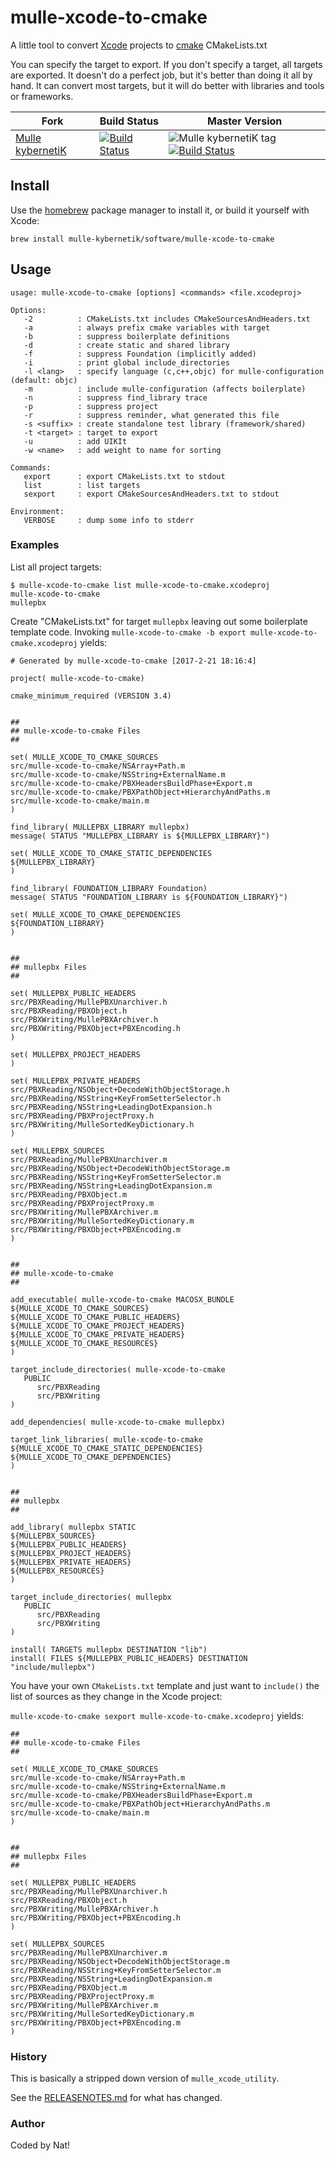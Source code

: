# mulle-xcode-to-cmake

A little tool to convert [Xcode](https://developer.apple.com/xcode/) projects to [cmake](https://cmake.org/) CMakeLists.txt

You can specify the target to export. If you don't specify a target,  all targets are exported.
It doesn't do a perfect job, but it's better than doing it all by hand.
It can convert most targets, but it will do better with libraries and tools or
frameworks.


Fork      |  Build Status | Master Version
----------|---------------|-----------------------------------
[Mulle kybernetiK](//github.com/mulle-nat/mulle-xcode-to-cmake) | [![Build Status](https://travis-ci.org/mulle-nat/mulle-xcode-to-cmake.svg?branch=master)](https://travis-ci.org/mulle-nat/mulle-xcode-to-cmake) | ![Mulle kybernetiK tag](https://img.shields.io/github/tag/mulle-nat/mulle-xcode-to-cmake.svg) [![Build Status](https://travis-ci.org/mulle-nat/mulle-xcode-to-cmake.svg?branch=master)](https://travis-ci.org/mulle-nat/mulle-xcode-to-cmake)


## Install

Use the [homebrew](//brew.sh) package manager to install it, or build
it yourself with Xcode:

```
brew install mulle-kybernetik/software/mulle-xcode-to-cmake
```


## Usage

```
usage: mulle-xcode-to-cmake [options] <commands> <file.xcodeproj>

Options:
   -2          : CMakeLists.txt includes CMakeSourcesAndHeaders.txt
   -a          : always prefix cmake variables with target
   -b          : suppress boilerplate definitions
   -d          : create static and shared library
   -f          : suppress Foundation (implicitly added)
   -i          : print global include_directories
   -l <lang>   : specify language (c,c++,objc) for mulle-configuration (default: objc)
   -m          : include mulle-configuration (affects boilerplate)
   -n          : suppress find_library trace
   -p          : suppress project
   -r          : suppress reminder, what generated this file
   -s <suffix> : create standalone test library (framework/shared)
   -t <target> : target to export
   -u          : add UIKIt
   -w <name>   : add weight to name for sorting

Commands:
   export      : export CMakeLists.txt to stdout
   list        : list targets
   sexport     : export CMakeSourcesAndHeaders.txt to stdout

Environment:
   VERBOSE     : dump some info to stderr
```

### Examples

List all project targets:

```console
$ mulle-xcode-to-cmake list mulle-xcode-to-cmake.xcodeproj
mulle-xcode-to-cmake
mullepbx
```

Create "CMakeLists.txt" for target `mullepbx` leaving out some
boilerplate template code. Invoking `mulle-xcode-to-cmake -b export mulle-xcode-to-cmake.xcodeproj` yields:

```console
# Generated by mulle-xcode-to-cmake [2017-2-21 18:16:4]

project( mulle-xcode-to-cmake)

cmake_minimum_required (VERSION 3.4)


##
## mulle-xcode-to-cmake Files
##

set( MULLE_XCODE_TO_CMAKE_SOURCES
src/mulle-xcode-to-cmake/NSArray+Path.m
src/mulle-xcode-to-cmake/NSString+ExternalName.m
src/mulle-xcode-to-cmake/PBXHeadersBuildPhase+Export.m
src/mulle-xcode-to-cmake/PBXPathObject+HierarchyAndPaths.m
src/mulle-xcode-to-cmake/main.m
)

find_library( MULLEPBX_LIBRARY mullepbx)
message( STATUS "MULLEPBX_LIBRARY is ${MULLEPBX_LIBRARY}")

set( MULLE_XCODE_TO_CMAKE_STATIC_DEPENDENCIES
${MULLEPBX_LIBRARY}
)

find_library( FOUNDATION_LIBRARY Foundation)
message( STATUS "FOUNDATION_LIBRARY is ${FOUNDATION_LIBRARY}")

set( MULLE_XCODE_TO_CMAKE_DEPENDENCIES
${FOUNDATION_LIBRARY}
)


##
## mullepbx Files
##

set( MULLEPBX_PUBLIC_HEADERS
src/PBXReading/MullePBXUnarchiver.h
src/PBXReading/PBXObject.h
src/PBXWriting/MullePBXArchiver.h
src/PBXWriting/PBXObject+PBXEncoding.h
)

set( MULLEPBX_PROJECT_HEADERS
)

set( MULLEPBX_PRIVATE_HEADERS
src/PBXReading/NSObject+DecodeWithObjectStorage.h
src/PBXReading/NSString+KeyFromSetterSelector.h
src/PBXReading/NSString+LeadingDotExpansion.h
src/PBXReading/PBXProjectProxy.h
src/PBXWriting/MulleSortedKeyDictionary.h
)

set( MULLEPBX_SOURCES
src/PBXReading/MullePBXUnarchiver.m
src/PBXReading/NSObject+DecodeWithObjectStorage.m
src/PBXReading/NSString+KeyFromSetterSelector.m
src/PBXReading/NSString+LeadingDotExpansion.m
src/PBXReading/PBXObject.m
src/PBXReading/PBXProjectProxy.m
src/PBXWriting/MullePBXArchiver.m
src/PBXWriting/MulleSortedKeyDictionary.m
src/PBXWriting/PBXObject+PBXEncoding.m
)


##
## mulle-xcode-to-cmake
##

add_executable( mulle-xcode-to-cmake MACOSX_BUNDLE
${MULLE_XCODE_TO_CMAKE_SOURCES}
${MULLE_XCODE_TO_CMAKE_PUBLIC_HEADERS}
${MULLE_XCODE_TO_CMAKE_PROJECT_HEADERS}
${MULLE_XCODE_TO_CMAKE_PRIVATE_HEADERS}
${MULLE_XCODE_TO_CMAKE_RESOURCES}
)

target_include_directories( mulle-xcode-to-cmake
   PUBLIC
      src/PBXReading
      src/PBXWriting
)

add_dependencies( mulle-xcode-to-cmake mullepbx)

target_link_libraries( mulle-xcode-to-cmake
${MULLE_XCODE_TO_CMAKE_STATIC_DEPENDENCIES}
${MULLE_XCODE_TO_CMAKE_DEPENDENCIES}
)


##
## mullepbx
##

add_library( mullepbx STATIC
${MULLEPBX_SOURCES}
${MULLEPBX_PUBLIC_HEADERS}
${MULLEPBX_PROJECT_HEADERS}
${MULLEPBX_PRIVATE_HEADERS}
${MULLEPBX_RESOURCES}
)

target_include_directories( mullepbx
   PUBLIC
      src/PBXReading
      src/PBXWriting
)

install( TARGETS mullepbx DESTINATION "lib")
install( FILES ${MULLEPBX_PUBLIC_HEADERS} DESTINATION "include/mullepbx")
```

You have your own `CMakeLists.txt` template and just want to `include()`
the list of sources as they change in the Xcode project:

`mulle-xcode-to-cmake sexport mulle-xcode-to-cmake.xcodeproj` yields:

```console
##
## mulle-xcode-to-cmake Files
##

set( MULLE_XCODE_TO_CMAKE_SOURCES
src/mulle-xcode-to-cmake/NSArray+Path.m
src/mulle-xcode-to-cmake/NSString+ExternalName.m
src/mulle-xcode-to-cmake/PBXHeadersBuildPhase+Export.m
src/mulle-xcode-to-cmake/PBXPathObject+HierarchyAndPaths.m
src/mulle-xcode-to-cmake/main.m
)


##
## mullepbx Files
##

set( MULLEPBX_PUBLIC_HEADERS
src/PBXReading/MullePBXUnarchiver.h
src/PBXReading/PBXObject.h
src/PBXWriting/MullePBXArchiver.h
src/PBXWriting/PBXObject+PBXEncoding.h
)

set( MULLEPBX_SOURCES
src/PBXReading/MullePBXUnarchiver.m
src/PBXReading/NSObject+DecodeWithObjectStorage.m
src/PBXReading/NSString+KeyFromSetterSelector.m
src/PBXReading/NSString+LeadingDotExpansion.m
src/PBXReading/PBXObject.m
src/PBXReading/PBXProjectProxy.m
src/PBXWriting/MullePBXArchiver.m
src/PBXWriting/MulleSortedKeyDictionary.m
src/PBXWriting/PBXObject+PBXEncoding.m
)
```

### History

This is basically a stripped down version of `mulle_xcode_utility`.

See the [RELEASENOTES.md](RELEASENOTES.md) for what has changed.



### Author

Coded by Nat!

